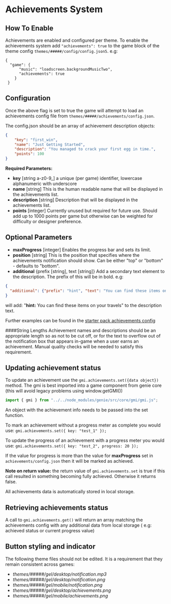 # Achievements System

## How To Enable
Achievements are enabled and configured per theme.
To enable the achievements system add `"achievements": true` to the game block of the theme config `themes/#####/config/config.json5`. e.g:

```json5
{
  "game": {
      "music": "loadscreen.backgroundMusicTwo",
      "achievements": true
    }
 }       
```

## Configuration
Once the above flag is set to true the game will attempt to load an achievements config file from `themes/#####/achievements/config.json`.

The config.json should be an array of achievement description objects:

```json
{
    "key": "first_win",
    "name": "Just Getting Started",
    "description": "You managed to crack your first egg in time.",
    "points": 100
}
```
**Required Parameters:**
* **key** [string a-z0-9_] a unique (per game) identifier, lowercase alphanumeric with underscore
* **name** [string] This is the human readable name that will be displayed in the achievements list.
* **description** [string] Description that will be displayed in the achievements list.
* **points** [integer] Currently unused but required for future use. Should add up to 1000 points per game but otherwise can be weighted for difficulty or designer preference.

## Optional Parameters
* **maxProgress** [integer] Enables the progress bar and sets its limit.
* **position** [string] This is the position that specifies where the achievements notification should show. Can be either "top" or "bottom" - defaults to "bottom".
* **additional** {prefix [string], text [string]} Add a secondary text element to the description.
The prefix of this will be in bold. e.g:
```json
{
  "additional": {"prefix": "hint", "text": "You can find these items on your travels."}
}
```
will add: "**hint:** You can find these items on your travels" to the description text.

Further examples can be found in the [starter pack achievements config](../../themes/default/achievements/config.json)

####String Lengths
Achievement names and descriptions should be an appropriate length so as not to be cut off, or for the text to overflow out of the notification box that appears in-game when a user earns an achievement.
Manual quality checks will be needed to satisfy this requirement.

## Updating achievement status
To update an achievement use the `gmi.achievements.set({data object})` method.
The gmi is best imported into a game component from genie core (this will avoid legacy problems using window.getGMI())

```js
import { gmi } from "../../node_modules/genie/src/core/gmi/gmi.js";
```
An object with the achievement info needs to be passed into the set function.

To mark an achievement without a progress meter as complete you would use:
`gmi.achievements.set({ key: "test_1" });`

To update the progress of an achievement with a progress meter you would use:
`gmi.achievements.set({ key: "test_2", progress: 20 });`

If the value for progress is more than the value for **maxProgress** set in `achievements/config.json` then it will be marked as achieved.

**Note on return value:** the return value of `gmi.achievements.set` is true if this call resulted in something becoming fully achieved. Otherwise it returns false.

All achievements data is automatically stored in local storage.

## Retrieving achievements status
A call to `gmi.achievements.get()` will return an array matching the achievements config with any additional data from local storage ( e.g: achieved status or current progress value)

## Button styling and indicator
The following theme files should not be edited. It is a requirement that they remain consistent across games:

* _themes/#####/gel/desktop/notification.mp3_
* _themes/#####/gel/desktop/notification.png_
* _themes/#####/gel/mobile/notification.png_
* _themes/#####/gel/desktop/achievements.png_
* _themes/#####/gel/mobile/achievements.png_
